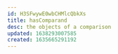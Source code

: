 ```yaml
---
id: H3SFwywE0wbCHMlcQbkXs
title: hasComparand
desc: the objects of a comparison
updated: 1638293007585
created: 1635665291192
---
```


